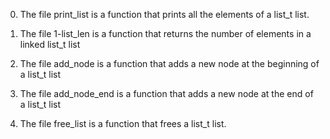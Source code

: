 0. The file print_list is a function that prints all the elements of a list_t list.

1. The file 1-list_len is a function that returns the number of elements in a linked list_t list

2. The file add_node is a function that adds a new node at the beginning of a list_t list

3. The file add_node_end is a function that adds a new node at the end of a list_t list

4. The file free_list is a function that frees a list_t list.
